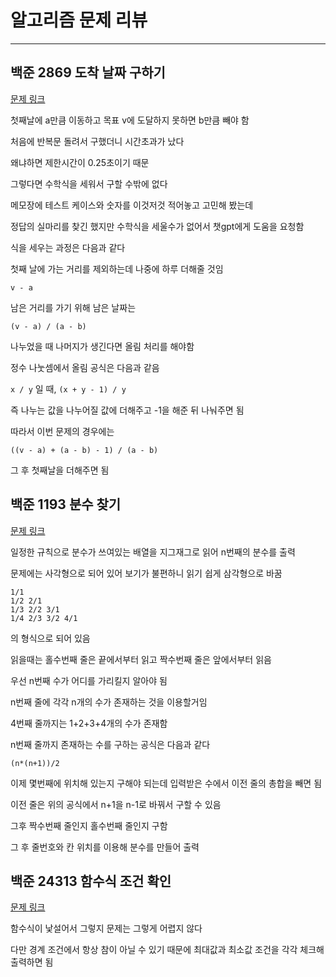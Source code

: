 # 알고리즘 문제 리뷰
---
## 백준 2869 도착 날짜 구하기

[문제 링크](https://www.acmicpc.net/problem/2869)

첫째날에 a만큼 이동하고 목표 v에 도달하지 못하면 b만큼 빼야 함

처음에 반복문 돌려서 구했더니 시간초과가 났다

왜냐하면 제한시간이 0.25초이기 때문

그렇다면 수학식을 세워서 구할 수밖에 없다

메모장에 테스트 케이스와 숫자를 이것저것 적어놓고 고민해 봤는데

정답의 실마리를 찾긴 했지만 수학식을 세울수가 없어서 챗gpt에게 도움을 요청함

식을 세우는 과정은 다음과 같다

첫째 날에 가는 거리를 제외하는데 나중에 하루 더해줄 것임

`v - a`

남은 거리를 가기 위해 남은 날짜는

`(v - a) / (a - b)`

나누었을 때 나머지가 생긴다면 올림 처리를 해야함

정수 나눗셈에서 올림 공식은 다음과 같음

`x / y` 일 때, `(x + y - 1) / y`

즉 나누는 값을 나누어질 값에 더해주고 -1을 해준 뒤 나눠주면 됨

따라서 이번 문제의 경우에는

`((v - a) + (a - b) - 1) / (a - b)`

그 후 첫째날을 더해주면 됨


## 백준 1193 분수 찾기

[문제 링크](https://www.acmicpc.net/problem/1193)

일정한 규칙으로 분수가 쓰여있는 배열을 지그재그로 읽어 n번째의 분수를 출력

문제에는 사각형으로 되어 있어 보기가 불편하니 읽기 쉽게 삼각형으로 바꿈

```
1/1
1/2 2/1
1/3 2/2 3/1
1/4 2/3 3/2 4/1
```

의 형식으로 되어 있음

읽을때는 홀수번째 줄은 끝에서부터 읽고 짝수번째 줄은 앞에서부터 읽음

우선 n번째 수가 어디를 가리킬지 알아야 됨

n번째 줄에 각각 n개의 수가 존재하는 것을 이용할거임

4번째 줄까지는 1+2+3+4개의 수가 존재함

n번째 줄까지 존재하는 수를 구하는 공식은 다음과 같다

`(n*(n+1))/2`

이제 몇번째에 위치해 있는지 구해야 되는데 입력받은 수에서 이전 줄의 총합을 빼면 됨

이전 줄은 위의 공식에서 n+1을 n-1로 바꿔서 구할 수 있음

그후 짝수번째 줄인지 홀수번째 줄인지 구함

그 후 줄번호와 칸 위치를 이용해 분수를 만들어 출력

## 백준 24313 함수식 조건 확인

[문제 링크](https://www.acmicpc.net/problem/24313)

함수식이 낯설어서 그렇지 문제는 그렇게 어렵지 않다

다만 경계 조건에서 항상 참이 아닐 수 있기 때문에 최대값과 최소값 조건을 각각 체크해 출력하면 됨
